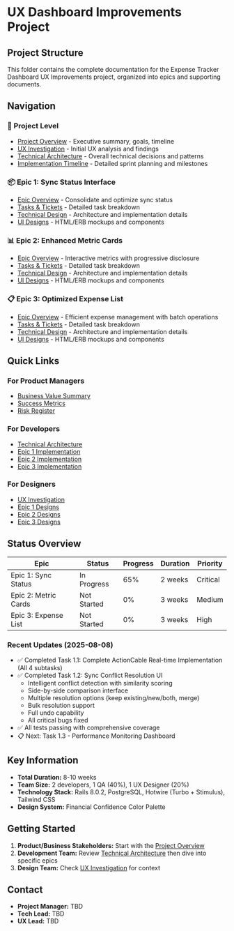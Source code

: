 # UX Dashboard Improvements Project

## Project Structure

This folder contains the complete documentation for the Expense Tracker Dashboard UX Improvements project, organized into epics and supporting documents.

## Navigation

### 📁 Project Level
- [Project Overview](./project/overview.md) - Executive summary, goals, timeline
- [UX Investigation](./project/ux-investigation.md) - Initial UX analysis and findings
- [Technical Architecture](./project/technical-architecture.md) - Overall technical decisions and patterns
- [Implementation Timeline](./project/timeline.md) - Detailed sprint planning and milestones

### 📦 Epic 1: Sync Status Interface
- [Epic Overview](./epic-1-sync-status/README.md) - Consolidate and optimize sync status
- [Tasks & Tickets](./epic-1-sync-status/tasks.md) - Detailed task breakdown
- [Technical Design](./epic-1-sync-status/technical-design.md) - Architecture and implementation details
- [UI Designs](./epic-1-sync-status/ui-designs.md) - HTML/ERB mockups and components

### 📊 Epic 2: Enhanced Metric Cards
- [Epic Overview](./epic-2-metric-cards/README.md) - Interactive metrics with progressive disclosure
- [Tasks & Tickets](./epic-2-metric-cards/tasks.md) - Detailed task breakdown
- [Technical Design](./epic-2-metric-cards/technical-design.md) - Architecture and implementation details
- [UI Designs](./epic-2-metric-cards/ui-designs.md) - HTML/ERB mockups and components

### 📋 Epic 3: Optimized Expense List
- [Epic Overview](./epic-3-expense-list/README.md) - Efficient expense management with batch operations
- [Tasks & Tickets](./epic-3-expense-list/tasks.md) - Detailed task breakdown
- [Technical Design](./epic-3-expense-list/technical-design.md) - Architecture and implementation details
- [UI Designs](./epic-3-expense-list/ui-designs.md) - HTML/ERB mockups and components

## Quick Links

### For Product Managers
- [Business Value Summary](./project/overview.md#business-goals)
- [Success Metrics](./project/overview.md#success-metrics)
- [Risk Register](./project/overview.md#risk-register)

### For Developers
- [Technical Architecture](./project/technical-architecture.md)
- [Epic 1 Implementation](./epic-1-sync-status/technical-design.md)
- [Epic 2 Implementation](./epic-2-metric-cards/technical-design.md)
- [Epic 3 Implementation](./epic-3-expense-list/technical-design.md)

### For Designers
- [UX Investigation](./project/ux-investigation.md)
- [Epic 1 Designs](./epic-1-sync-status/ui-designs.md)
- [Epic 2 Designs](./epic-2-metric-cards/ui-designs.md)
- [Epic 3 Designs](./epic-3-expense-list/ui-designs.md)

## Status Overview

| Epic | Status | Progress | Duration | Priority |
|------|--------|----------|----------|----------|
| Epic 1: Sync Status | In Progress | 65% | 2 weeks | Critical |
| Epic 2: Metric Cards | Not Started | 0% | 3 weeks | Medium |
| Epic 3: Expense List | Not Started | 0% | 3 weeks | High |

### Recent Updates (2025-08-08)
- ✅ Completed Task 1.1: Complete ActionCable Real-time Implementation (All 4 subtasks)
- ✅ Completed Task 1.2: Sync Conflict Resolution UI
  - Intelligent conflict detection with similarity scoring
  - Side-by-side comparison interface
  - Multiple resolution options (keep existing/new/both, merge)
  - Bulk resolution support
  - Full undo capability
  - All critical bugs fixed
- ✅ All tests passing with comprehensive coverage
- 📋 Next: Task 1.3 - Performance Monitoring Dashboard

## Key Information

- **Total Duration:** 8-10 weeks
- **Team Size:** 2 developers, 1 QA (40%), 1 UX Designer (20%)
- **Technology Stack:** Rails 8.0.2, PostgreSQL, Hotwire (Turbo + Stimulus), Tailwind CSS
- **Design System:** Financial Confidence Color Palette

## Getting Started

1. **Product/Business Stakeholders:** Start with the [Project Overview](./project/overview.md)
2. **Development Team:** Review [Technical Architecture](./project/technical-architecture.md) then dive into specific epics
3. **Design Team:** Check [UX Investigation](./project/ux-investigation.md) for context

## Contact

- **Project Manager:** TBD
- **Tech Lead:** TBD
- **UX Lead:** TBD